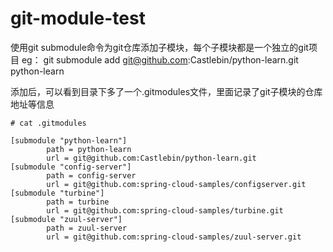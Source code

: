 # git-module-test

使用git submodule命令为git仓库添加子模块，每个子模块都是一个独立的git项目 
eg： git submodule add git@github.com:Castlebin/python-learn.git python-learn

添加后，可以看到目录下多了一个.gitmodules文件，里面记录了git子模块的仓库地址等信息


    # cat .gitmodules

    [submodule "python-learn"]
            path = python-learn
            url = git@github.com:Castlebin/python-learn.git
    [submodule "config-server"]
            path = config-server
            url = git@github.com:spring-cloud-samples/configserver.git
    [submodule "turbine"]
            path = turbine
            url = git@github.com:spring-cloud-samples/turbine.git
    [submodule "zuul-server"]
            path = zuul-server
            url = git@github.com:spring-cloud-samples/zuul-server.git

